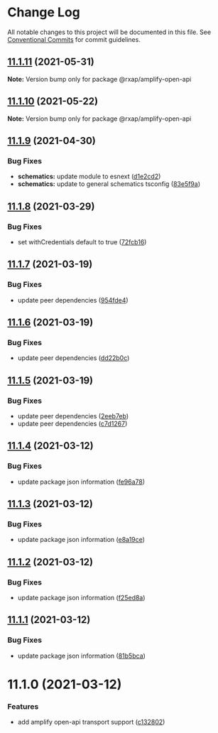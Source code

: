 # Change Log

All notable changes to this project will be documented in this file.
See [Conventional Commits](https://conventionalcommits.org) for commit guidelines.

## [11.1.11](https://gitlab.com/rxap/packages/compare/@rxap/amplify-open-api@11.1.10...@rxap/amplify-open-api@11.1.11) (2021-05-31)

**Note:** Version bump only for package @rxap/amplify-open-api





## [11.1.10](https://gitlab.com/rxap/packages/compare/@rxap/amplify-open-api@11.1.9...@rxap/amplify-open-api@11.1.10) (2021-05-22)

**Note:** Version bump only for package @rxap/amplify-open-api





## [11.1.9](https://gitlab.com/rxap/packages/compare/@rxap/amplify-open-api@11.1.8...@rxap/amplify-open-api@11.1.9) (2021-04-30)


### Bug Fixes

* **schematics:** update module to esnext ([d1e2cd2](https://gitlab.com/rxap/packages/commit/d1e2cd252f3866471935131187b3acaefe2cca82))
* **schematics:** update to general schematics tsconfig ([83e5f9a](https://gitlab.com/rxap/packages/commit/83e5f9a0cf1810686a503425d87a5e4ae30b8c84))





## [11.1.8](https://gitlab.com/rxap/packages/compare/@rxap/amplify-open-api@11.1.7...@rxap/amplify-open-api@11.1.8) (2021-03-29)


### Bug Fixes

* set withCredentials default to true ([72fcb16](https://gitlab.com/rxap/packages/commit/72fcb16b89ae750c7cd83d2c91452f51cdafa352))





## [11.1.7](https://gitlab.com/rxap/packages/compare/@rxap/amplify-open-api@11.1.6...@rxap/amplify-open-api@11.1.7) (2021-03-19)


### Bug Fixes

* update peer dependencies ([954fde4](https://gitlab.com/rxap/packages/commit/954fde47836ff0c1f25a77c33ff871ddc7685b6c))





## [11.1.6](https://gitlab.com/rxap/packages/compare/@rxap/amplify-open-api@11.1.5...@rxap/amplify-open-api@11.1.6) (2021-03-19)


### Bug Fixes

* update peer dependencies ([dd22b0c](https://gitlab.com/rxap/packages/commit/dd22b0ce053bc266c7aea659a2faf3be39f424e7))





## [11.1.5](https://gitlab.com/rxap/packages/compare/@rxap/amplify-open-api@11.1.4...@rxap/amplify-open-api@11.1.5) (2021-03-19)


### Bug Fixes

* update peer dependencies ([2eeb7eb](https://gitlab.com/rxap/packages/commit/2eeb7eb85eedd6d610e855dc1724c7153cf01fd0))
* update peer dependencies ([c7d1267](https://gitlab.com/rxap/packages/commit/c7d12671f3efc198985cddee92caa2558e74b023))





## [11.1.4](https://gitlab.com/rxap/packages/compare/@rxap/amplify-open-api@11.1.3...@rxap/amplify-open-api@11.1.4) (2021-03-12)


### Bug Fixes

* update package json information ([fe96a78](https://gitlab.com/rxap/packages/commit/fe96a7882e3a07565551c9086d9ab643b8417765))





## [11.1.3](https://gitlab.com/rxap/packages/compare/@rxap/amplify-open-api@11.1.2...@rxap/amplify-open-api@11.1.3) (2021-03-12)


### Bug Fixes

* update package json information ([e8a19ce](https://gitlab.com/rxap/packages/commit/e8a19ce70520c60e295c852624ed2c81c5ab0b5e))





## [11.1.2](https://gitlab.com/rxap/packages/compare/@rxap/amplify-open-api@11.1.1...@rxap/amplify-open-api@11.1.2) (2021-03-12)


### Bug Fixes

* update package json information ([f25ed8a](https://gitlab.com/rxap/packages/commit/f25ed8a67082478b60e7757845aefa19165f828b))





## [11.1.1](https://gitlab.com/rxap/packages/compare/@rxap/amplify-open-api@11.1.0...@rxap/amplify-open-api@11.1.1) (2021-03-12)


### Bug Fixes

* update package json information ([81b5bca](https://gitlab.com/rxap/packages/commit/81b5bca98ce2494b60d1dda6aba91939dd1a4802))





# 11.1.0 (2021-03-12)


### Features

* add amplify open-api transport support ([c132802](https://gitlab.com/rxap/packages/commit/c1328028636edbb3970a5b50eff210d3fb9805b6))
